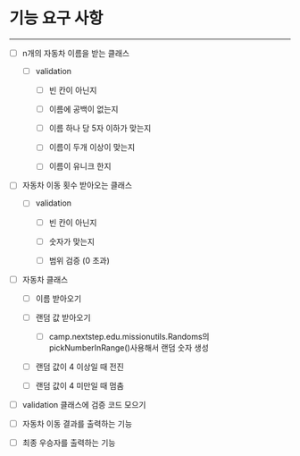 
# 기능 요구 사항

----

- [ ] n개의 자동차 이름을 받는 클래스
    - [ ] validation
        - [ ] 빈 칸이 아닌지
        - [ ] 이름에 공백이 없는지
        - [ ] 이름 하나 당 5자 이하가 맞는지
        - [ ] 이름이 두개 이상이 맞는지
        - [ ] 이름이 유니크 한지
      

- [ ] 자동차 이동 횟수 받아오는 클래스
    - [ ] validation
        - [ ] 빈 칸이 아닌지
        - [ ] 숫자가 맞는지
        - [ ] 범위 검증 (0 초과)

     
- [ ] 자동차 클래스
    - [ ] 이름 받아오기
    - [ ] 랜덤 값 받아오기
        - [ ] camp.nextstep.edu.missionutils.Randoms의 pickNumberInRange()사용해서 랜덤 숫자 생성
    - [ ] 랜덤 값이 4 이상일 때 전진
    - [ ] 랜덤 값이 4 미만일 때 멈춤


- [ ] validation 클래스에 검증 코드 모으기

- [ ] 자동차 이동 결과를 출력하는 기능

- [ ] 최종 우승자를 출력하는 기능
 